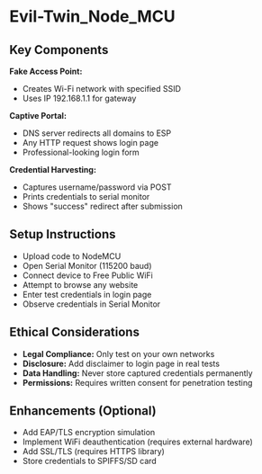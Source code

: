 # Evil-Twin_Node_MCU

## Key Components

**Fake Access Point:**
- Creates Wi-Fi network with specified SSID
- Uses IP 192.168.1.1 for gateway

**Captive Portal:**
- DNS server redirects all domains to ESP
- Any HTTP request shows login page
- Professional-looking login form

**Credential Harvesting:**
- Captures username/password via POST
- Prints credentials to serial monitor
- Shows "success" redirect after submission

## Setup Instructions
- Upload code to NodeMCU
- Open Serial Monitor (115200 baud)
- Connect device to Free Public WiFi
- Attempt to browse any website
- Enter test credentials in login page
- Observe credentials in Serial Monitor

## Ethical Considerations
- **Legal Compliance:** Only test on your own networks
- **Disclosure:** Add disclaimer to login page in real tests
- **Data Handling:** Never store captured credentials permanently
- **Permissions:** Requires written consent for penetration testing

## Enhancements (Optional)
- Add EAP/TLS encryption simulation
- Implement WiFi deauthentication (requires external hardware)
- Add SSL/TLS (requires HTTPS library)
- Store credentials to SPIFFS/SD card